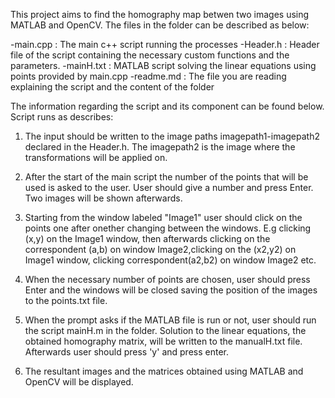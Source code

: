 
This project aims to find the homography map betwen two images using MATLAB and OpenCV.
The files in the folder can be described as below:

-main.cpp : The main c++ script running the processes
-Header.h : Header file of the script containing the necessary custom functions and the parameters.
-mainH.txt : MATLAB script solving the linear equations using points provided by main.cpp
-readme.md : The file you are reading explaining the script and the content of the folder

The information regarding the script and its component can be found below. Script runs as describes:

1) The input should be written to the image paths imagepath1-imagepath2 declared in the Header.h.
   The imagepath2 is the image where the transformations will be applied on.

2) After the start of the main script the number of the points that will be used is asked to the user.
   User should give a number and press Enter. Two images will be shown afterwards.

3) Starting from the window labeled "Image1" user should click on the points one after onether changing between the windows.
   E.g clicking (x,y) on the Image1 window, then afterwards clicking on the correspondent (a,b) on window Image2,clicking on the (x2,y2) on Image1 window, clicking correspondent(a2,b2) on window Image2 etc.

4) When the necessary number of points are chosen, user should press Enter and the windows will be closed saving the position of the images to the points.txt file.

5) When the prompt asks if the MATLAB file is run or not, user should run the script mainH.m in the folder.
   Solution to the linear equations, the obtained homography matrix, will be written to the manualH.txt file. Afterwards user should press 'y' and press enter.

6) The resultant images and the matrices obtained using MATLAB and OpenCV will be displayed.
